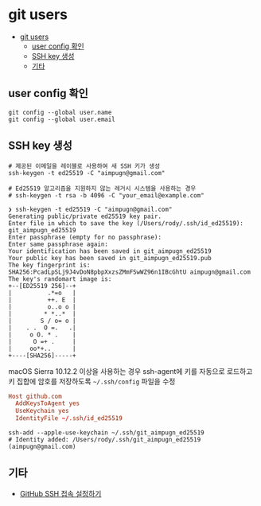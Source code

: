 # git users

- [git users](#git-users)
    - [user config 확인](#user-config-확인)
    - [SSH key 생성](#ssh-key-생성)
    - [기타](#기타)

## user config 확인

```shell
git config --global user.name
git config --global user.email
```

## SSH key 생성

```shell
# 제공된 이메일을 레이블로 사용하여 새 SSH 키가 생성
ssh-keygen -t ed25519 -C "aimpugn@gmail.com"

# Ed25519 알고리즘을 지원하지 않는 레거시 시스템을 사용하는 경우
# ssh-keygen -t rsa -b 4096 -C "your_email@example.com"
```

```log
❯ ssh-keygen -t ed25519 -C "aimpugn@gmail.com"
Generating public/private ed25519 key pair.
Enter file in which to save the key (/Users/rody/.ssh/id_ed25519): git_aimpugn_ed25519
Enter passphrase (empty for no passphrase):
Enter same passphrase again:
Your identification has been saved in git_aimpugn_ed25519
Your public key has been saved in git_aimpugn_ed25519.pub
The key fingerprint is:
SHA256:PcadLpSLj9J4vDoN8pbpXxzsZMmFSwWZ96n1IBcGhtU aimpugn@gmail.com
The key's randomart image is:
+--[ED25519 256]--+
|          .*=o   |
|          ++. E  |
|          o..o o |
|         * *..*  |
|        S / o= o |
|    . .  O =.   .|
|     o O. * .    |
|      O =+ .     |
|     oo*+..      |
+----[SHA256]-----+
```

macOS Sierra 10.12.2 이상을 사용하는 경우 ssh-agent에 키를 자동으로 로드하고 키 집합에 암호를 저장하도록 `~/.ssh/config` 파일을 수정

```conf
Host github.com
  AddKeysToAgent yes
  UseKeychain yes
  IdentityFile ~/.ssh/id_ed25519
```

```shell
ssh-add --apple-use-keychain ~/.ssh/git_aimpugn_ed25519
# Identity added: /Users/rody/.ssh/git_aimpugn_ed25519 (aimpugn@gmail.com)
```

## 기타

- [GitHub SSH 접속 설정하기](https://devocean.sk.com/blog/techBoardDetail.do?ID=163311)
